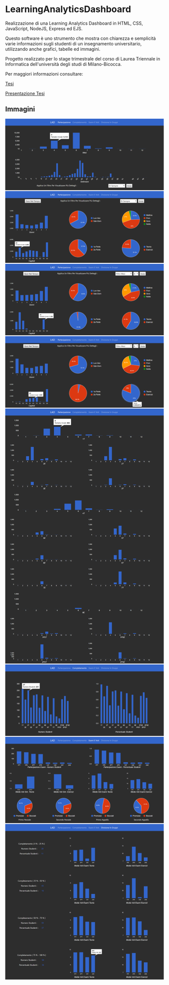 # LearningAnalyticsDashboard

Realizzazione di una Learning Analytics Dashboard in HTML, CSS, JavaScript, NodeJS, Express ed EJS.

Questo software è uno strumento che mostra con chiarezza e semplicità varie informazioni sugli studenti di un insegnamento universitario, utilizzando anche grafici, tabelle ed immagini.

Progetto realizzato per lo stage trimestrale del corso di Laurea Triennale in Informatica dell'università degli studi di Milano-Bicocca.

Per maggiori informazioni consultare:

[Tesi](https://github.com/ruffini-stefano/Tesi/blob/master/tesi.pdf)

[Presentazione Tesi](https://github.com/ruffini-stefano/Tesi/blob/master/tesi_presentazione.pdf)

## Immagini

![](Immagini/1.png)
![](Immagini/2.png)
![](Immagini/3.png)
![](Immagini/4.png)
![](Immagini/5.png)
![](Immagini/6.png)
![](Immagini/7.png)
![](Immagini/8.png)
